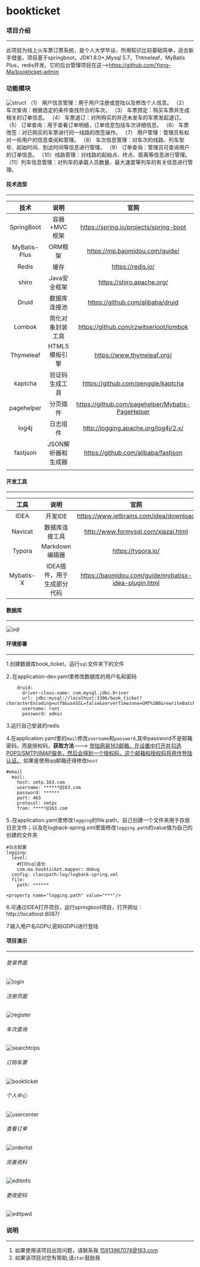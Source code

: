 # bookticket

### 项目介绍

---------------

此项目为线上火车票订票系统，是个人大学毕设，所用知识比较基础简单，适合新手借鉴。项目基于springboot，JDK1.8.0+,Mysql 5.7，Thtmeleaf，MyBatis Plus，redis开发。它的后台管理项目在这-->https://github.com/Yong-Ma/bookticket-admin

### 功能模块





![struct](readme/struct.png)
（1）	用户信息管理：用于用户注册或登陆以及修改个人信息。
（2）	车次查询：根据选定的条件查找符合的车次。
（3）	车票预定：购买车票并生成相关的订单信息。
（4）	车票退订：对所购买的并还未发车的车票发起退订。
（5）	订单查询：用于查看订单明细，订单信息包括车次详细信息。
（6）	车票改签：对已购买的车票进行同一线路的改签操作。
（7）	用户管理：管理员有权对一些用户的信息查阅和管理。
（8）	车次信息管理：对车次的线路、列车型号、起始时间、到达时间等信息进行管理。 
（9）	订单查询：管理员可查询用户的订单信息。
（10）线路管理：对线路的起始点、终点、距离等信息进行管理。
（11）列车信息管理：对列车的承载人员数量、最大速度等列车的有关信息进行管理。



#### 技术选型

----------

|     技术     |        说明        |                       官网                       |
| :----------: | :----------------: | :----------------------------------------------: |
|  SpringBoot  |    容器+MVC框架    |      https://spring.io/projects/spring-boot      |
| MyBatis-Plus |      ORM框架       |          https://mp.baomidou.com/guide/          |
|    Redis     |        缓存        |                https://redis.io/                 |
|    shiro     |    Java安全框架    |            https://shiro.apache.org/             |
|    Druid     |    数据库连接池    |         https://github.com/alibaba/druid         |
|    Lombok    |  简化对象封装工具  |      https://github.com/rzwitserloot/lombok      |
|  Thymeleaf   |   HTML5 模板引擎   |            https://www.thymeleaf.org/            |
|   kaptcha    |   验证码生成工具   |        https://github.com/penggle/kaptcha        |
|  pagehelper  |      分页插件      | https://github.com/pagehelper/Mybatis-PageHelper |
|    log4j     |      日志组件      |       http://logging.apache.org/log4j/2.x/       |
|   fastjson   | JSON解析器和生成器 |       https://github.com/alibaba/fastjson        |
|              |                    |                                                  |

#### 开发工具

---------------

|   工具    |            说明            |                         官网                         |
| :-------: | :------------------------: | :--------------------------------------------------: |
|   IDEA    |          开发IDE           |       https://www.jetbrains.com/idea/download        |
|  Navicat  |       数据库连接工具       |         http://www.formysql.com/xiazai.html          |
|  Typora   |       Markdown编辑器       |                  https://typora.io/                  |
| Mybatis-X | IDEA插件，用于生成部分代码 | https://baomidou.com/guide/mybatisx-idea-plugin.html |

#### 数据库
-------------

![sql](readme/sql.png)

#### 环境部署

--------------

1.创建数据库book_ticket，运行`sql`文件夹下的文件

2..在application-dev.yaml里修改数据库的用户名和密码

```
    druid:
      driver-class-name: com.mysql.jdbc.Driver
      url: jdbc:mysql://localhost:3306/book_ticket?characterEncoding=utf8&useSSL=false&serverTimezone=GMT%2B8&rewriteBatchedStatements=true&allowPublicKeyRetrieval=true
      username: root
      password: admin
```

3.运行自己安装的redis

4.在application.yaml里的`mail`修改`username`和`password`,其中password不是邮箱密码，而是授权码，**获取方法**---> <u>登陆网易163邮箱，在设置中打开并勾选POP3/SMTP/IMAP服务，然后会得到一个授权码，这个邮箱和授权码将用作登陆认证。</u> 如果是使用qq邮箱还得修改`host`

```
#email
  mail:
    host: smtp.163.com
    username: ******@163.com
    password: ******
    port: 465
    protocol: smtps
    from: *****@163.com
```

5..在application.yaml里修改`logging`的file.path，自己创建一个文件夹用于存放日志文件；以及在logback-spring.xml里面修改`logging.path`的value值为自己的创建的文件夹

```
#日志配置
logging:
  level:
    #打印sql语句
    com.ma.bookticket.mapper: debug
  config: classpath:log/logback-spring.xml
  file:
    path: ******
```

```
<property name="logging.path" value="***"/>
```

6.可通过IDEA打开项目，运行springboot项目，打开网址：http://localhost:8087/

7.输入用户名GDPU,密码GDPU进行登陆

#### 项目演示

-----------
###### 登录界面

![login](readme/login.jpg)

###### 注册页面

![register](readme/register.jpg)

###### 车次查询

![searchtrips](readme/searchtrips.jpg)

###### 订购车票

![bookticket](readme/bookticket.jpg)

###### 个人中心

![usercenter](readme/usercenter.jpg)

###### 查看订单

![orderlist](readme/orderlist.jpg)

###### 完善资料

![editinfo](readme/editinfo.jpg)

###### 更改密码

![editpwd](readme/editpwd.jpg)

### 说明 
-------------
1. 如果使用该项目出现问题，请联系我 15913967074@163.com
2. 如果该项目对您有帮助,请`star`鼓励我

